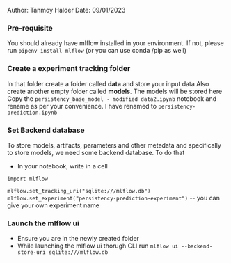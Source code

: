 Author: Tanmoy Halder
Date: 09/01/2023

### Pre-requisite

You should already have mlflow installed in your environment. If not, please run `pipenv install mlflow` (or you can use conda /pip as well)

### Create a experiment tracking folder

In that folder create a folder called **data** and store your input data
Also create another empty folder called **models**. The models will be stored here 
Copy the `persistency_base_model - modified data2.ipynb` notebook and rename as per your convenience. I have renamed to `persistency-prediction.ipynb`

### Set Backend database

To store models, artifacts, parameters and other metadata and specifically to store models, we need some backend database. To do that

- In your notebook, write in a cell

`import mlflow`

`mlflow.set_tracking_uri("sqlite:///mlflow.db")`
`mlflow.set_experiment("persistency-prediction-experiment")`  -- you can give your own experiment name

### Launch the mlflow ui

- Ensure you are in the newly created folder
- While launching the mlflow ui thorugh CLI run `mlflow ui --backend-store-uri sqlite:///mlflow.db`


